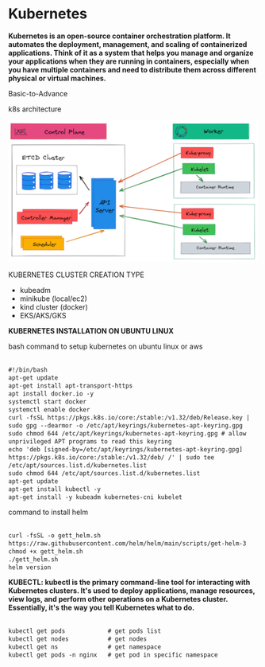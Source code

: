 # Kubernetes
**Kubernetes is an open-source container orchestration platform. It automates the deployment, management, and scaling of containerized applications. Think of it as a system that helps you manage and organize your applications when they are running in containers, especially when you have multiple containers and need to distribute them across different physical or virtual machines.**

Basic-to-Advance

k8s architecture

![Alt text](https://github.com/herrry107/Kubernetes/blob/main/K8-arch.png)

KUBERNETES CLUSTER CREATION TYPE
- kubeadm
- minikube (local/ec2)
- kind cluster (docker)
- EKS/AKS/GKS

**KUBERNETES INSTALLATION ON UBUNTU LINUX**

bash command to setup kubernetes on ubuntu linux or aws

<pre><code>
#!/bin/bash
apt-get update
apt-get install apt-transport-https
apt install docker.io -y
systemctl start docker
systemctl enable docker
curl -fsSL https://pkgs.k8s.io/core:/stable:/v1.32/deb/Release.key | sudo gpg --dearmor -o /etc/apt/keyrings/kubernetes-apt-keyring.gpg
sudo chmod 644 /etc/apt/keyrings/kubernetes-apt-keyring.gpg # allow unprivileged APT programs to read this keyring
echo 'deb [signed-by=/etc/apt/keyrings/kubernetes-apt-keyring.gpg] https://pkgs.k8s.io/core:/stable:/v1.32/deb/ /' | sudo tee /etc/apt/sources.list.d/kubernetes.list
sudo chmod 644 /etc/apt/sources.list.d/kubernetes.list
apt-get update
apt-get install kubectl -y
apt-get install -y kubeadm kubernetes-cni kubelet
</code></pre>

command to install helm 
<pre><code>
curl -fsSL -o gett_helm.sh https://raw.githubusercontent.com/helm/helm/main/scripts/get-helm-3
chmod +x gett_helm.sh
./gett_helm.sh
helm version
</code></pre>

**KUBECTL: kubectl is the primary command-line tool for interacting with Kubernetes clusters. It's used to deploy applications, manage resources, view logs, and perform other operations on a Kubernetes cluster. Essentially, it's the way you tell Kubernetes what to do.**

<pre><code>
kubectl get pods            # get pods list
kubectl get nodes           # get nodes 
kubectl get ns              # get namespace
kubectl get pods -n nginx   # get pod in specific namespace
